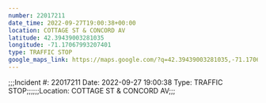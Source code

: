 ```yaml
---
number: 22017211
date_time: 2022-09-27T19:00:38+00:00
location: COTTAGE ST & CONCORD AV
latitude: 42.39439003281035
longitude: -71.17067993207401
type: TRAFFIC STOP
google_maps_link: https://maps.google.com/?q=42.39439003281035,-71.17067993207401
---
```


;;;Incident #: 22017211  Date: 2022-09-27 19:00:38   Type: TRAFFIC STOP;;;;;;Location: COTTAGE ST & CONCORD AV;;;
